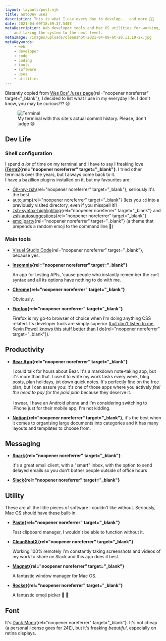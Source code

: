 ```yaml
---
layout: layouts/post.njk
title: antoDev uses
description: This is what I use every day to develop... and more 💪🏻
date: 2021-04-09T18:59:37.540Z
metaDescription: Web developer tools and Mac OS utilities for working, blogging
    and taking the system to the next level.
metaImage: /images/uploads/cleanshot-2021-04-09-at-20.11.19-2x.jpg
metaKeywords:
    - web
    - developer
    - code
    - coding
    - tools
    - software
    - uses
    - utilities
---
```


Blatantly copied from [Wes Bos' /uses page](https://wesbos.com/uses){rel="noopener noreferrer" target="\_blank"}, I decided to list what I use in my everyday life. I don't know, you may be curious?!? 😆

<figure>
    <img class="rounded-corners" src="/images/uploads/cleanshot-2021-04-09-at-20.11.19-2x.jpg" alt="Terminal" title="Terminal" />
    <figcaption class="image-caption-text">My terminal with this site's actual commit history. Please, don't judge 😅</a></figcaption>
</figure>

## Dev Life

### Shell configuration

I spend _a lot_ of time on my terminal and I have to say I freaking love **[iTerm2](https://iterm2.com/){rel="noopener noreferrer" target="\_blank"}**. I tried other terminals over the years, but I always come back to it.\
I have a bazillion plugins installed on it, but my favourites are:

-   [Oh-my-zsh](https://ohmyz.sh/){rel="noopener noreferrer" target="\_blank"}, seriously it's the best
-   [autojump](https://github.com/wting/autojump){rel="noopener noreferrer" target="\_blank"} (lets you `cd` into a previously visited directory, even if you misspell it!)
-   [zsh-syntax-highlighting](https://github.com/zsh-users/zsh-syntax-highlighting){rel="noopener noreferrer" target="\_blank"} and [zsh-autosuggestions](https://github.com/zsh-users/zsh-autosuggestions){rel="noopener noreferrer" target="\_blank"}
-   [emojiparty](https://gist.github.com/brennv/3e9a26308948f11d651f){rel="noopener noreferrer" target="\_blank"} (a theme that prepends a random emoji to the command line 🥳)

### Main tools

-   [Visual Studio Code](https://code.visualstudio.com/){rel="noopener noreferrer" target="\_blank"}, because yes.
-   **[Insomnia](https://insomnia.rest/){rel="noopener noreferrer" target="\_blank"}**

    An app for testing APIs, 'cause people who instantly remember the `curl` syntax and all its options have nothing to do with me.

-   **[Chrome](https://www.google.com/intl/it_it/chrome/){rel="noopener noreferrer" target="\_blank"}**

    Obviously.

-   **[Firefox](https://www.mozilla.org/it/firefox/new/){rel="noopener noreferrer" target="\_blank"}**

    Firefox is my go-to browser of choice when I'm doing anything CSS related. Its developer tools are simply superior ([but don't listen to me, Kevin Powell knows this stuff better than I do](https://www.youtube.com/watch?v=a-V8GFtwjos){rel="noopener noreferrer" target="\_blank"}).

## Productivity

-   **[Bear App](https://bear.app/){rel="noopener noreferrer" target="\_blank"}**

    I could talk for hours about Bear. It's a markdown note-taking app, but it's more than that. I use it to write my work tasks every week, blog posts, plan holidays, jot down quick notes. It's perfectly fine on the free plan, but I can assure you: it's one of those apps where you actively _feel the need to pay for the paid plan_ because they deserve it. \
    \
    I swear, I have an Android phone and I'm considering switching to iPhone just for their mobile app, I'm not kidding.

-   **[Notion](https://www.notion.so/){rel="noopener noreferrer" target="\_blank"}**, it's the best when it comes to organising large documents into categories and it has many layouts and templates to choose from.

## Messaging

-   **[Spark](https://sparkmailapp.com/it){rel="noopener noreferrer" target="\_blank"}**

    It's a great email client, with a "smart" inbox, with the option to send delayed emails so you don't bother people outside of office hours

-   **[Slack](https://slack.com/intl/it-it/){rel="noopener noreferrer" target="\_blank"}**

## Utility

These are all the little pieces of software I couldn't like without. Seriously, Mac OS should have these built-in.

-   **[Paste](https://pasteapp.io/){rel="noopener noreferrer" target="\_blank"}**

    Fast clipboard manager, I wouldn't be able to function without it.

-   **[CleanShotX](https://cleanshot.com/){rel="noopener noreferrer" target="\_blank"}**

    Working 100% remotely I'm constantly taking screenshots and videos of my work to share on Slack and this app does it best.

-   **[Magnet](https://magnet.crowdcafe.com/){rel="noopener noreferrer" target="\_blank"}**

    A fantastic window manager for Mac OS.

-   **[Rocket](https://matthewpalmer.net/rocket/){rel="noopener noreferrer" target="\_blank"}**

    A fantastic emoji picker 🚀 💯

## Font

It's [Dank Mono](https://gumroad.com/l/dank-mono){rel="noopener noreferrer" target="\_blank"}. It's not cheap (a personal license goes for 24£), but it's freaking _beautiful_, especially on retina displays.
